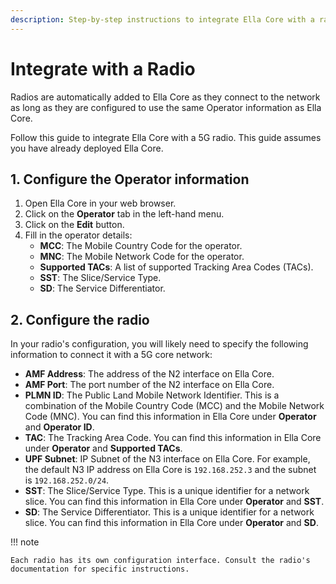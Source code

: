 ```yaml
---
description: Step-by-step instructions to integrate Ella Core with a radio.
---
```


# Integrate with a Radio

Radios are automatically added to Ella Core as they connect to the network as long as they are configured to use the same Operator information as Ella Core.

Follow this guide to integrate Ella Core with a 5G radio. This guide assumes you have already deployed Ella Core.

## 1. Configure the Operator information

1. Open Ella Core in your web browser.
2. Click on the **Operator** tab in the left-hand menu.
3. Click on the **Edit** button.
4. Fill in the operator details:
    - **MCC**: The Mobile Country Code for the operator.
    - **MNC**: The Mobile Network Code for the operator.
    - **Supported TACs**: A list of supported Tracking Area Codes (TACs).
    - **SST**: The Slice/Service Type.
    - **SD**: The Service Differentiator.

## 2. Configure the radio

In your radio's configuration, you will likely need to specify the following information to connect it with a 5G core network:

- **AMF Address**: The address of the N2 interface on Ella Core.
- **AMF Port**: The port number of the N2 interface on Ella Core.
- **PLMN ID**: The Public Land Mobile Network Identifier. This is a combination of the Mobile Country Code (MCC) and the Mobile Network Code (MNC). You can find this information in Ella Core under **Operator** and **Operator ID**.
- **TAC**: The Tracking Area Code. You can find this information in Ella Core under **Operator** and **Supported TACs**.
- **UPF Subnet**: IP Subnet of the N3 interface on Ella Core. For example, the default N3 IP address on Ella Core is `192.168.252.3` and the subnet is `192.168.252.0/24`.
- **SST**: The Slice/Service Type. This is a unique identifier for a network slice. You can find this information in Ella Core under **Operator** and **SST**.
- **SD**: The Service Differentiator. This is a unique identifier for a network slice. You can find this information in Ella Core under **Operator** and **SD**.

!!! note
    
    Each radio has its own configuration interface. Consult the radio's documentation for specific instructions.
